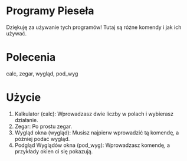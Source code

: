 # Programy Pieseła
Dziękuję za używanie tych programów! Tutaj są różne komendy i jak ich używać.
# Polecenia
calc, zegar, wygląd, pod_wyg
# Użycie
1. Kalkulator (calc):
Wprowadzasz dwie liczby w polach i wybierasz działanie.
2. Zegar:
Po prostu zegar.
3. Wygląd okna (wygląd):
Musisz najpierw wprowadzić tą komendę, a później podać wygląd.
4. Podgląd Wyglądów okna (pod_wyg):
Wprowadzasz komendę, a przykłady okien ci się pokazują.
